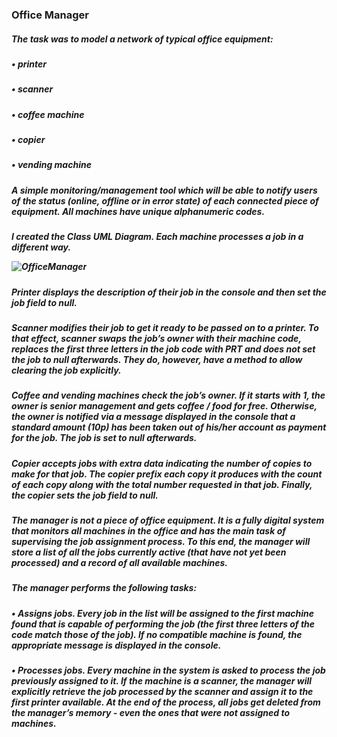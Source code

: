 <h3> Office Manager

<h5>The task was to model a network of typical office equipment:
<h5>• printer
<h5>• scanner
<h5>• coffee machine 
<h5>• copier
<h5>• vending machine
<h5>A simple monitoring/management tool which will be able to notify users of the status (online, offline or in error state) of each connected piece of equipment. All machines have unique alphanumeric codes.
 
 
<h5>I created the Class UML Diagram. Each machine processes a job in a different way.
 
 
 
 
![OfficeManager](https://github.com/IngaPosiunaite/OfficeManager/assets/119749457/ef9f92da-4510-4055-8fac-714f8c8f4818)


 
 
 
<h5> Printer displays the description of their job in the console and then set the job field to null.
<h5> Scanner modifies their job to get it ready to be passed on to a printer. To that effect, scanner swaps the job’s owner with their machine code, replaces the first three letters in the job code with PRT and does not set the job to null afterwards. They do, however, have a method to allow clearing the job explicitly.
<h5> Coffee and vending machines check the job’s owner. If it starts with 1, the owner is senior management and gets coffee / food for free. Otherwise, the owner is notified via a message displayed in the console that a standard amount (10p) has been taken out of his/her account as payment for the job. The job is set to null afterwards.
<h5>Copier accepts jobs with extra data indicating the number of copies to make for that job. The copier prefix each copy it produces with the count of each copy along with the total number requested in that job. Finally, the copier sets the job field to null.

<h5>The manager is not a piece of office equipment. It is a fully digital system that monitors all machines in the office and has the main task of supervising the job assignment process. To this end, the manager will store a list of all the jobs currently active (that have not yet been processed) and a record of all available machines. 
<h5>The manager performs the following tasks:
<h5>• Assigns jobs. Every job in the list will be assigned to the first machine found that is capable of performing the job (the first three letters of the code match those of the job). If no compatible machine is found, the appropriate message is displayed in the console. 
<h5>• Processes jobs. Every machine in the system is asked to process the job previously assigned to it. If the machine is a scanner, the manager will explicitly retrieve the job processed by the scanner and assign it to the first printer available. At the end of the process, all jobs get deleted from the manager’s memory - even the ones that were not assigned to machines. 
